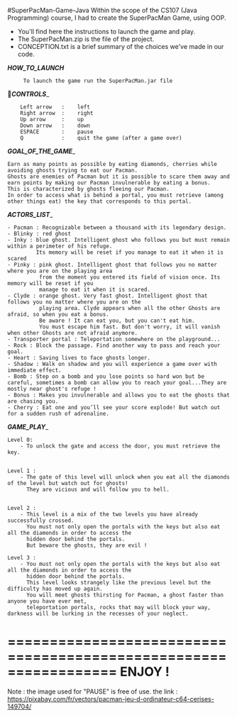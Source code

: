 #SuperPacMan-Game-Java
Within the scope of the CS107 (Java Programming) course, I had to create the SuperPacMan Game, using OOP.

- You'll find here the instructions to launch the game and play.
- The SuperPacMan.zip is the file of the project.
- CONCEPTION.txt is a brief summary of the choices we've made in our code.




_________________________*_HOW_TO_LAUNCH_*_________________________

	     To launch the game run the SuperPacMan.jar file


___________________________*_CONTROLS_*____________________________

		Left arrow   :    left
		Right arrow  :    right
		Up arrow     :    up
		Down arrow   :    down
		ESPACE       :    pause
		Q            :    quit the game (after a game over)
		

__________________________*_GOAL_OF_THE_GAME_*___________________________

 
	Earn as many points as possible by eating diamonds, cherries while avoiding ghosts trying to eat our Pacman.
	Ghosts are enemies of Pacman but it is possible to scare them away and earn points by making our Pacman invulnerable by eating a bonus. 
	This is characterized by ghosts fleeing our Pacman.
	In order to access what is behind a portal, you must retrieve (among other things eat) the key that corresponds to this portal.
	

__________________________*_ACTORS_LIST_*___________________________


	- Pacman : Recognizable between a thousand with its legendary design.
	- Blinky : red ghost
	- Inky : blue ghost. Intelligent ghost who follows you but must remain within a perimeter of his refuge.  
			 Its memory will be reset if you manage to eat it when it is scared
	- Pinky : pink ghost. Intelligent ghost that follows you no matter where you are on the playing area 
			  from the moment you entered its field of vision once. Its memory will be reset if you 
			  manage to eat it when it is scared.
	- Clyde : orange ghost. Very fast ghost. Intelligent ghost that follows you no matter where you are on the 
			  playing area. Clyde appears when all the other Ghosts are afraid, so when you eat a bonus. 
			  Be aware ! It can eat you, but you can't eat him.
			  You must escape him fast. But don't worry, it will vanish when other Ghosts are not afraid anymore. 
	- Transporter portal : Teleportation somewhere on the playground...
	- Rock : Block the passage. Find another way to pass and reach your goal.
	- Heart : Saving lives to face ghosts longer.
	- Shadow : Walk on shadow and you will experience a game over with immediate effect.
	- Bomb : Step on a bomb and you lose points so hard won but be careful, sometimes a bomb can allow you to reach your goal...They are mostly near ghost's refuge !
	- Bonus : Makes you invulnerable and allows you to eat the ghosts that are chasing you.
	- Cherry : Eat one and you’ll see your score explode! But watch out for a sudden rush of adrenaline.



__________________________*_GAME_PLAY_*___________________________


	Level 0: 
		- To unlock the gate and access the door, you must retrieve the key.


	Level 1 :
		- The gate of this level will unlock when you eat all the diamonds of the level but watch out for ghosts! 
		  They are vicious and will follow you to hell.
	
	
	Level 2 :
		- This level is a mix of the two levels you have already successfully crossed. 
		  You must not only open the portals with the keys but also eat all the diamonds in order to access the 
		  hidden door behind the portals. 
		  But beware the ghosts, they are evil !
		  
	Level 3 :
		- You must not only open the portals with the keys but also eat all the diamonds in order to access the 
		  hidden door behind the portals.
		  This level looks strangely like the previous level but the difficulty has moved up again. 
		  You will meet ghosts thirsting for Pacman, a ghost faster than anyone you have ever met, 
		  teleportation portals, rocks that may will block your way, darkness will be lurking in the recesses of your neglect.
	
	
	

=================================================================
                    ENJOY !                    
=================================================================


Note : the image used for "PAUSE" is free of use.
	   the link : https://pixabay.com/fr/vectors/pacman-jeu-d-ordinateur-c64-cerises-149704/
	   
	   
	   
	   
